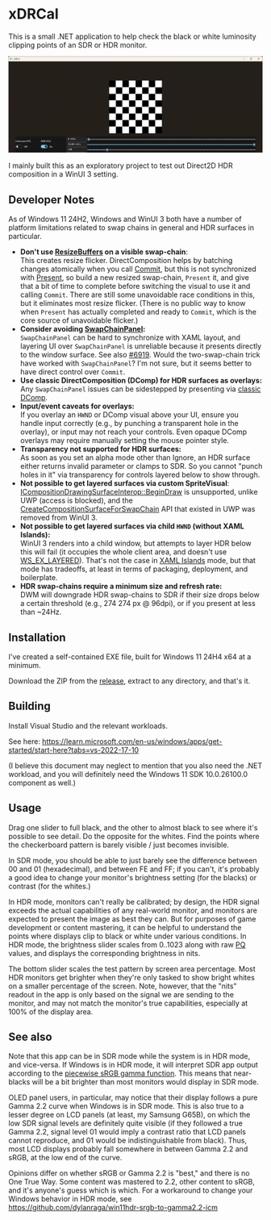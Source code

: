 # xDRCal

This is a small .NET application to help check the black or white luminosity clipping points of an SDR or HDR monitor.

![Screenshot](https://github.com/nbryant42/xDRCal/blob/main/screenshot.png?raw=true)

I mainly built this as an exploratory project to test out Direct2D HDR composition in a WinUI 3 setting.

## Developer Notes

As of Windows 11 24H2, Windows and WinUI 3 both have a number of platform limitations related to swap chains in general and HDR surfaces in
particular.

- **Don't use [ResizeBuffers](https://learn.microsoft.com/en-us/windows/win32/api/dxgi/nf-dxgi-idxgiswapchain-resizebuffers)
on a visible swap-chain**:  
This creates resize flicker. DirectComposition helps by batching changes atomically when you call
[Commit](https://learn.microsoft.com/en-us/windows/win32/api/dcomp/nf-dcomp-idcompositiondevice2-commit), but this is
not synchronized with
[Present](https://learn.microsoft.com/en-us/windows/win32/api/dxgi/nf-dxgi-idxgiswapchain-present), so build a new
resized swap-chain, `Present` it, and give that a bit of time to complete before switching the visual to use it and
calling `Commit`. There are still some unavoidable race conditions in this, but it eliminates most resize flicker.
(There is no public way to know when `Present` has actually completed and ready to `Commit`, which is the core source
of unavoidable flicker.)
- **Consider avoiding [SwapChainPanel](https://learn.microsoft.com/en-us/windows/windows-app-sdk/api/winrt/microsoft.ui.xaml.controls.swapchainpanel):**  
`SwapChainPanel` can be hard to synchronize with XAML layout, and layering UI over `SwapChainPanel` is unreliable because
it presents directly to the window surface. See also
[#6919](https://github.com/microsoft/microsoft-ui-xaml/issues/6919).
Would the two-swap-chain trick have worked with `SwapChainPanel`? I'm not sure, but it seems better to have direct
control over `Commit`.
- **Use classic DirectComposition (DComp) for HDR surfaces as overlays:**  
Any `SwapChainPanel` issues can be sidestepped by presenting via
[classic DComp](https://learn.microsoft.com/en-us/windows/win32/api/dcomp/nf-dcomp-idcompositiondesktopdevice-createsurfacefromhwnd).
- **Input/event caveats for overlays:**  
If you overlay an `HWND` or DComp visual above your UI, ensure you handle input correctly (e.g., by punching a transparent
hole in the overlay), or input may not reach your controls. Even opaque DComp overlays may require manually setting the
mouse pointer style.
- **Transparency not supported for HDR surfaces:**  
As soon as you set an alpha mode other than Ignore, an HDR surface either returns invalid parameter or clamps to SDR.
So you cannot "punch holes in it" via transparency for controls layered below to show through.
- **Not possible to get layered surfaces via custom SpriteVisual**:  
[ICompositionDrawingSurfaceInterop::BeginDraw](https://learn.microsoft.com/en-us/windows/windows-app-sdk/api/win32/microsoft.ui.composition.interop/nf-microsoft-ui-composition-interop-icompositiondrawingsurfaceinterop-begindraw)
is unsupported, unlike UWP (access is blocked), and the
[CreateCompositionSurfaceForSwapChain](https://learn.microsoft.com/en-us/windows/win32/api/windows.ui.composition.interop/nn-windows-ui-composition-interop-icompositorinterop)
API that existed in UWP was removed from WinUI 3.
- **Not possible to get layered surfaces via child `HWND` (without XAML Islands):**  
WinUI 3 renders into a child window, but attempts to layer HDR below this will fail
(it occupies the whole client area, and doesn't use
[WS_EX_LAYERED](https://learn.microsoft.com/en-us/windows/win32/winmsg/extended-window-styles)). That's not the case in
[XAML Islands](https://github.com/microsoft/WindowsAppSDK-Samples/tree/main/Samples/Islands) mode, but that mode has
tradeoffs, at least in terms of packaging, deployment, and boilerplate.
- **HDR swap-chains require a minimum size and refresh rate:**  
DWM will downgrade HDR swap-chains to SDR if their size drops below a certain threshold (e.g., 274 274 px @ 96dpi), or
if you present at less than ~24Hz.

## Installation

I've created a self-contained EXE file, built for Windows 11 24H4 x64 at a minimum.

Download the ZIP from the [release](https://github.com/nbryant42/xDRCal/releases), extract to any directory, and that's
it.

## Building

Install Visual Studio and the relevant workloads.

See here: https://learn.microsoft.com/en-us/windows/apps/get-started/start-here?tabs=vs-2022-17-10

(I believe this document may neglect to mention that you also need the .NET workload, and you will definitely need the
Windows 11 SDK 10.0.26100.0 component as well.)

## Usage

Drag one slider to full black, and the other to almost black to see where it's possible to see detail. Do the opposite
for the whites. Find the points where the checkerboard pattern is barely visible / just becomes invisible.

In SDR mode, you should be able to just barely see the difference between 00 and 01 (hexadecimal), and between
FE and FF; if you can't, it's probably a good idea to change your monitor's brightness setting (for the blacks) or
contrast (for the whites.)

In HDR mode, monitors can't really be calibrated; by design, the HDR signal exceeds the actual capabilities of any
real-world monitor, and monitors are expected to present the image as best they can. But for purposes of game
development or content mastering, it can be helpful to understand the points where displays clip to black or white under
various conditions. In HDR mode, the brightness slider scales from 0..1023 along with raw
[PQ](https://en.wikipedia.org/wiki/Perceptual_quantizer) values, and displays the corresponding brightness in nits.

The bottom slider scales the test pattern by screen area percentage. Most HDR monitors get brighter when they're only
tasked to show bright whites on a smaller percentage of the screen. Note, however, that the "nits" readout in the app is
only based on the signal we are sending to the monitor, and may not match the monitor's true capabilities, especially at
100% of the display area.

## See also

Note that this app can be in SDR mode while the system is in HDR mode, and vice-versa. If Windows is in HDR mode, it
will interpret SDR app output according to the
[piecewise sRGB gamma function](https://en.wikipedia.org/wiki/SRGB#Transfer_function_(%22gamma%22)). This means that
near-blacks will be a bit brighter than most monitors would display in SDR mode.

OLED panel users, in particular, may notice that their display follows a pure Gamma 2.2 curve when Windows is in SDR
mode. This is also true to a lesser degree on LCD panels (at least, my Samsung G65B), on which the low SDR signal levels
are definitely quite visible (if they followed a true Gamma 2.2, signal level 01 would imply a contrast ratio that LCD
panels cannot reproduce, and 01 would be indistinguishable from black). Thus, most LCD displays probably fall
somewhere in between Gamma 2.2 and sRGB, at the low end of the curve.

Opinions differ on whether sRGB or Gamma 2.2 is "best," and there is no One True Way. Some content was mastered to 2.2,
other content to sRGB, and it's anyone's guess which is which. For a workaround to change your Windows behavior in HDR
mode, see https://github.com/dylanraga/win11hdr-srgb-to-gamma2.2-icm